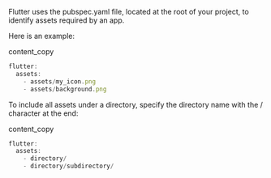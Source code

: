 Flutter uses the pubspec.yaml file, located at the root of your project, to identify assets required by an app.

Here is an example:

content_copy
```javascript
flutter:
  assets:
    - assets/my_icon.png
    - assets/background.png
```

To include all assets under a directory, specify the directory name with the / character at the end:

content_copy
```javascript
flutter:
  assets:
    - directory/
    - directory/subdirectory/
```


